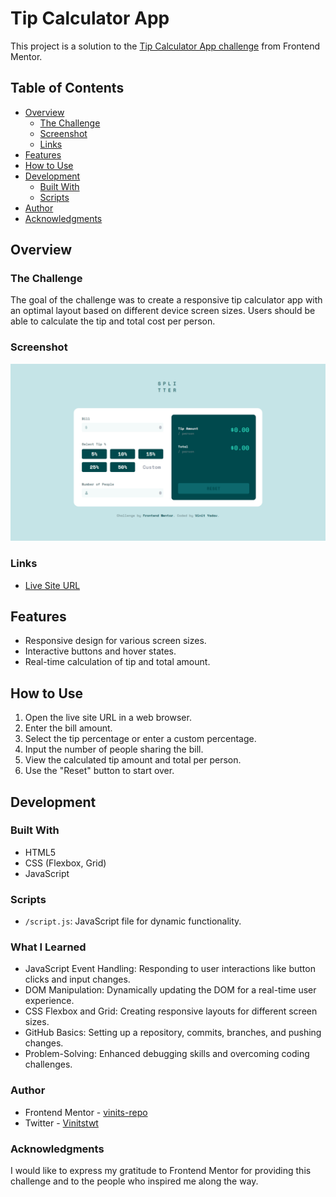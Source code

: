 # Tip Calculator App

This project is a solution to the [Tip Calculator App challenge](https://www.frontendmentor.io/challenges/tip-calculator-app-ugJNGbJUX) from Frontend Mentor.

## Table of Contents

- [Overview](#overview)
  - [The Challenge](#the-challenge)
  - [Screenshot](#screenshot)
  - [Links](#links)
- [Features](#features)
- [How to Use](#how-to-use)
- [Development](#development)
  - [Built With](#built-with)
  - [Scripts](#scripts)
- [Author](#author)
- [Acknowledgments](#acknowledgments)

## Overview

### The Challenge

The goal of the challenge was to create a responsive tip calculator app with an optimal layout based on different device screen sizes. Users should be able to calculate the tip and total cost per person.

### Screenshot

![Tip Calculator App Screenshot](/images/Screenshot.png)

### Links

- [Live Site URL](https://your-live-site-url.com)

## Features

- Responsive design for various screen sizes.
- Interactive buttons and hover states.
- Real-time calculation of tip and total amount.

## How to Use

1. Open the live site URL in a web browser.
2. Enter the bill amount.
3. Select the tip percentage or enter a custom percentage.
4. Input the number of people sharing the bill.
5. View the calculated tip amount and total per person.
6. Use the "Reset" button to start over.

## Development

### Built With

- HTML5
- CSS (Flexbox, Grid)
- JavaScript

### Scripts

- `/script.js`: JavaScript file for dynamic functionality.


### What I Learned

- JavaScript Event Handling: Responding to user interactions like button clicks and input changes.
- DOM Manipulation: Dynamically updating the DOM for a real-time user experience.
- CSS Flexbox and Grid: Creating responsive layouts for different screen sizes.
- GitHub Basics: Setting up a repository, commits, branches, and pushing changes.
- Problem-Solving: Enhanced debugging skills and overcoming coding challenges.


### Author
- Frontend Mentor - [vinits-repo](https://www.frontendmentor.io/profile/vinits-repo)
- Twitter - [Vinitstwt](https://twitter.com/Vinitstwt)

### Acknowledgments
I would like to express my gratitude to Frontend Mentor for providing this challenge and to the people who inspired me along the way.
